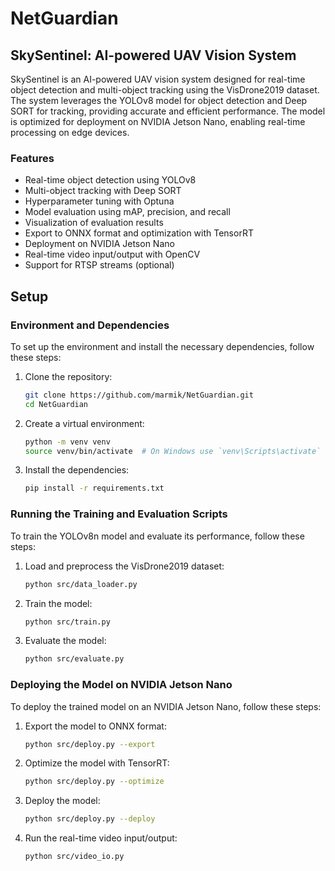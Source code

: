 # NetGuardian

## SkySentinel: AI-powered UAV Vision System

SkySentinel is an AI-powered UAV vision system designed for real-time object detection and multi-object tracking using the VisDrone2019 dataset. The system leverages the YOLOv8 model for object detection and Deep SORT for tracking, providing accurate and efficient performance. The model is optimized for deployment on NVIDIA Jetson Nano, enabling real-time processing on edge devices.

### Features
- Real-time object detection using YOLOv8
- Multi-object tracking with Deep SORT
- Hyperparameter tuning with Optuna
- Model evaluation using mAP, precision, and recall
- Visualization of evaluation results
- Export to ONNX format and optimization with TensorRT
- Deployment on NVIDIA Jetson Nano
- Real-time video input/output with OpenCV
- Support for RTSP streams (optional)

## Setup

### Environment and Dependencies

To set up the environment and install the necessary dependencies, follow these steps:

1. Clone the repository:
   ```bash
   git clone https://github.com/marmik/NetGuardian.git
   cd NetGuardian
   ```

2. Create a virtual environment:
   ```bash
   python -m venv venv
   source venv/bin/activate  # On Windows use `venv\Scripts\activate`
   ```

3. Install the dependencies:
   ```bash
   pip install -r requirements.txt
   ```

### Running the Training and Evaluation Scripts

To train the YOLOv8n model and evaluate its performance, follow these steps:

1. Load and preprocess the VisDrone2019 dataset:
   ```bash
   python src/data_loader.py
   ```

2. Train the model:
   ```bash
   python src/train.py
   ```

3. Evaluate the model:
   ```bash
   python src/evaluate.py
   ```

### Deploying the Model on NVIDIA Jetson Nano

To deploy the trained model on an NVIDIA Jetson Nano, follow these steps:

1. Export the model to ONNX format:
   ```bash
   python src/deploy.py --export
   ```

2. Optimize the model with TensorRT:
   ```bash
   python src/deploy.py --optimize
   ```

3. Deploy the model:
   ```bash
   python src/deploy.py --deploy
   ```

4. Run the real-time video input/output:
   ```bash
   python src/video_io.py
   ```
